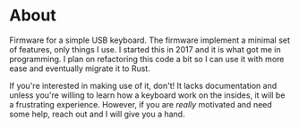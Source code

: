 # About
Firmware for a simple USB keyboard.
The firmware implement a minimal set of features, only things I use.
I started this in 2017 and it is what got me in programming.
I plan on refactoring this code a bit so I can use it with more ease and eventually migrate it to Rust.

If you're interested in making use of it, don't!
It lacks documentation and unless you're willing to learn how a keyboard work on the insides, it will be a frustrating experience.
However, if you are *really* motivated and need some help, reach out and I will give you a hand.

